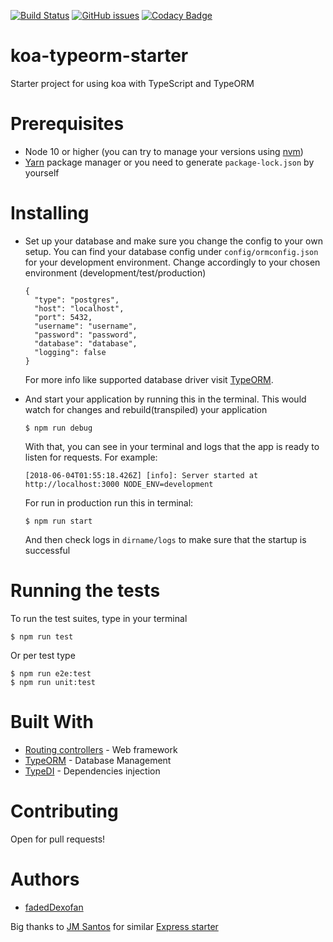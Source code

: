 [![Build Status](https://travis-ci.org/fadedDexofan/koa-typeorm-starter.svg?branch=master)](https://travis-ci.org/fadedDexofan/koa-typeorm-starter)
[![GitHub issues](https://img.shields.io/github/issues/fadedDexofan/koa-typeorm-boilerplate.svg?style=flat-square)](https://github.com/fadedDexofan/koa-typeorm-boilerplate/issues)
[![Codacy Badge](https://api.codacy.com/project/badge/Grade/451cb07dc5e84535999de481b4383d8f)](https://www.codacy.com/app/fadedDexofan/koa-typeorm-boilerplate?utm_source=github.com&utm_medium=referral&utm_content=fadedDexofan/koa-typeorm-boilerplate&utm_campaign=Badge_Grade)

# koa-typeorm-starter

Starter project for using koa with TypeScript and TypeORM

# Prerequisites

* Node 10 or higher (you can try to manage your versions using [nvm](https://github.com/creationix/nvm))
* [Yarn](https://yarnpkg.com/lang/en/) package manager or you need to generate `package-lock.json` by yourself

# Installing

* Set up your database and make sure you change the config to your own setup. You can find your database config under `config/ormconfig.json` for your development environment. Change accordingly to your chosen environment (development/test/production)

      {
        "type": "postgres",
        "host": "localhost",
        "port": 5432,
        "username": "username",
        "password": "password",
        "database": "database",
        "logging": false
      }

  For more info like supported database driver visit [TypeORM](https://github.com/typeorm/typeorm).

- And start your application by running this in the terminal. This would watch for changes and rebuild(transpiled) your application

      $ npm run debug

  With that, you can see in your terminal and logs that the app is ready to listen for requests. For example:

      [2018-06-04T01:55:18.426Z] [info]: Server started at http://localhost:3000 NODE_ENV=development

  For run in production run this in terminal:

      $ npm run start

  And then check logs in `dirname/logs` to make sure that the startup is successful

# Running the tests

To run the test suites, type in your terminal

    $ npm run test

Or per test type

    $ npm run e2e:test
    $ npm run unit:test

# Built With

* [Routing controllers](https://github.com/typestack/routing-controllers) - Web framework
* [TypeORM](https://github.com/typeorm/typeorm) - Database Management
* [TypeDI](https://github.com/typestack/typedi) - Dependencies injection

# Contributing

Open for pull requests!

# Authors

* [fadedDexofan](https://github)

Big thanks to [JM Santos](https://github.com/jmaicaaan) for similar [Express starter](https://github.com/jmaicaaan/express-starter-ts)

